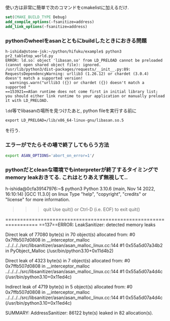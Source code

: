 使い方は非常に簡単で次のコマンドをcmakelistに加えるだけ.
```cmake
set(CMAKE_BUILD_TYPE Debug)
add_compile_options(-fsanitize=address)
add_link_options(-fsanitize=address)
```

### pythonのwheelをasanとともにbuildしたときにおきる問題
```
h-ishida@stone-jsk:~/python/hifuku/example$ python3 pr2_tabletop_world.py 
ERROR: ld.so: object 'libasan.so' from LD_PRELOAD cannot be preloaded (cannot open shared object file): ignored.
/usr/lib/python3/dist-packages/requests/__init__.py:89: RequestsDependencyWarning: urllib3 (1.26.12) or chardet (3.0.4) doesn't match a supported version!
  warnings.warn("urllib3 ({}) or chardet ({}) doesn't match a supported "
==153921==ASan runtime does not come first in initial library list; you should either link runtime to your application or manually preload it with LD_PRELOAD.
```

`ldd`等でlibasanの場所を見つけたあと, python fileを実行する前に
```
export LD_PRELOAD=/lib/x86_64-linux-gnu/libasan.so.5
```
を行う.

### エラーがでたらその場で終了してもらう方法
```bash
export ASAN_OPTIONS='abort_on_error=1'/
```

### pythonだとcleanな環境でもinterpreterが終了するタイミングでmemory leakおきてる. これはとりあえず無視して..
h-ishida@0cfa39147976:~$ python3
Python 3.10.6 (main, Nov 14 2022, 16:10:14) [GCC 11.3.0] on linux
Type "help", "copyright", "credits" or "license" for more information.
>>> quit
Use quit() or Ctrl-D (i.e. EOF) to exit
>>> quit()

=================================================================
==137==ERROR: LeakSanitizer: detected memory leaks

Direct leak of 77080 byte(s) in 70 object(s) allocated from:
    #0 0x7ffb507d0808 in __interceptor_malloc ../../../../src/libsanitizer/asan/asan_malloc_linux.cc:144
    #1 0x55a5d07a34b2 in PyObject_Malloc (/usr/bin/python3.10+0x11d4b2)

Direct leak of 4323 byte(s) in 7 object(s) allocated from:
    #0 0x7ffb507d0808 in __interceptor_malloc ../../../../src/libsanitizer/asan/asan_malloc_linux.cc:144
    #1 0x55a5d07a4d4c  (/usr/bin/python3.10+0x11ed4c)

Indirect leak of 4719 byte(s) in 5 object(s) allocated from:
    #0 0x7ffb507d0808 in __interceptor_malloc ../../../../src/libsanitizer/asan/asan_malloc_linux.cc:144
    #1 0x55a5d07a4d4c  (/usr/bin/python3.10+0x11ed4c)

SUMMARY: AddressSanitizer: 86122 byte(s) leaked in 82 allocation(s).

